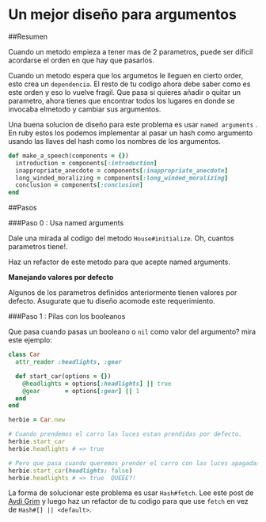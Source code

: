 # Un mejor diseño para argumentos

##Resumen

Cuando un metodo empieza a tener mas de 2 parametros, puede ser dificil acordarse el orden en que hay que pasarlos.

Cuando un metodo espera que los argumetos le lleguen en cierto order, esto crea un `dependencia`. El resto de tu codigo ahora debe saber como es este orden y eso lo vuelve fragil. Que pasa si quieres añadir o quitar un parametro, ahora tienes que encontrar todos los lugares en donde se invocaba elmetodo y cambiar sus argumentos.

Una buena solucion de diseño para este problema es usar `named arguments` . En ruby estos los podemos implementar al pasar un hash como argumento usando las llaves del hash como los nombres de los argumentos.

```ruby
def make_a_speech(components = {})
  introduction = components[:introduction]
  inappropriate_anecdote = components[:inappropriate_anecdote]
  long_winded_moralizing = components[:long_winded_moralizing]
  conclusion = components[:conclusion]
end
```

##Pasos

###Paso 0 : Usa named arguments

Dale una mirada al codigo del metodo `House#initialize`. Oh, cuantos parametros tiene!.

Haz un refactor de este metodo para que acepte named arguments.

**Manejando valores por defecto**

Algunos de los parametros definidos anteriormente tienen valores por defecto. Asugurate que tu diseño acomode este requerimiento.

###Paso 1 : Pilas con los booleanos

Que pasa cuando pasas un booleano o `nil` como valor del argumento? mira este ejemplo:

```ruby
class Car
  attr_reader :headlights, :gear

  def start_car(options = {})
    @headlights = options[:headlights] || true
    @gear       = options[:gear] || 1
  end
end

herbie = Car.new

# Cuando prendemos el carro las luces estan prendidas por defecto.
herbie.start_car
herbie.headlights # => true

# Pero que pasa cuando queremos prender el carro con las luces apagadas?
herbie.start_car(headlights: false)
herbie.headlights # => true  QUEEE?!
```

La forma de solucionar este problema es usar `Hash#fetch`. Lee este post de [Avdi Grim](http://devblog.avdi.org/2009/03/16/go-fetch/) y luego haz un refactor de tu codigo para que use `fetch` en vez de `Hash#[] || <default>`.
